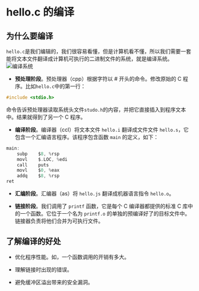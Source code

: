 # hello.c 的编译

## 为什么要编译

`hello.c`是我们编辑的，我们很容易看懂，但是计算机看不懂，所以我们需要一套能将文本文件翻译成计算机可执行的二进制文件的系统，就是编译系统。  
![编译系统](http://ww1.sinaimg.cn/large/e1b0b6d4ly1g2fa2d608mj20s506m0t2.jpg)

- **预处理阶段**。预处理器（cpp）根据字符以 # 开头的命令。修改原始的 C 程序。比如`hello.c`中的第一行：

```c
#include <stdio.h>
```

命令告诉预处理器读取系统头文件`studo.h`的内容，并把它直接插入到程序文本中。结果就得到了另一个 C 程序。  

- **编译阶段**。编译器（ccl）将文本文件 `hello.i` 翻译成文件文件 `hello.s`，它包含一个汇编语言程序。该程序包含函数 `main` 的定义，如下：  

```c
main:
    subp    $8, %rsp
    movl    $.LOC, %edi
    call    puts
    movl    $0, %eax
    addq    $8, %rsp
ret
```

- **汇编阶段**。汇编器（as）将 `hello.js` 翻译成机器语言指令 `hello.o`。

- **链接阶段**。我们调用了 `printf` 函数，它是每个 C 编译器都提供的标准 C  库中的一个函数。它位于一个名为 `printf.o` 的单独的预编译好了的目标文件中。链接器负责将他们合并为可执行文件。

## 了解编译的好处

- 优化程序性能。如，一个函数调用的开销有多大。

- 理解链接时出现的错误。

- 避免缓冲区溢出带来的安全漏洞。